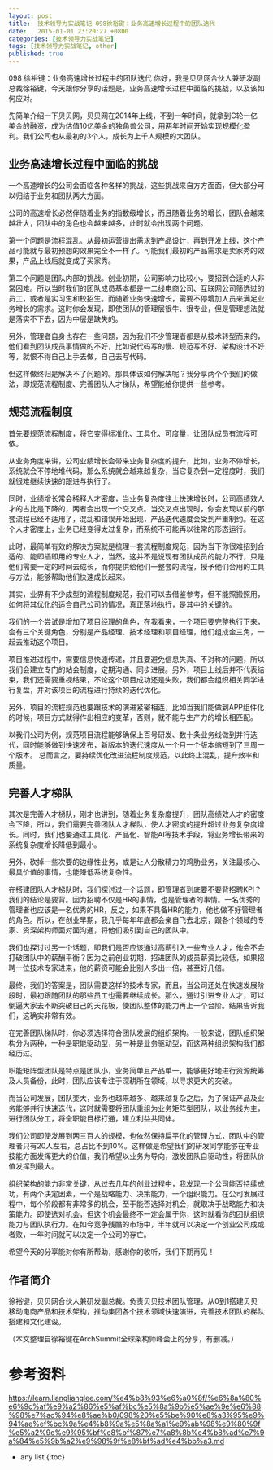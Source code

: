 ```yaml
---
layout: post
title:  技术领导力实战笔记-098徐裕键：业务高速增长过程中的团队迭代
date:   2015-01-01 23:20:27 +0800
categories: [技术领导力实战笔记]
tags: [技术领导力实战笔记, other]
published: true
---
```




098 徐裕键：业务高速增长过程中的团队迭代
你好，我是贝贝网合伙人兼研发副总裁徐裕键，今天跟你分享的话题是，业务高速增长过程中面临的挑战，以及该如何应对。

先简单介绍一下贝贝网，贝贝网在2014年上线，不到一年时间，就拿到C轮一亿美金的融资，成为估值10亿美金的独角兽公司，用两年时间开始实现规模化盈利。我们公司也从最初的3个人，成长为上千人规模的大团队。

## 业务高速增长过程中面临的挑战

一个高速增长的公司会面临各种各样的挑战，这些挑战来自方方面面，但大部分可以归结于业务和团队两大方面。

公司的高速增长必然伴随着业务的指数级增长，而且随着业务的增长，团队会越来越壮大，团队中的角色也会越来越多，此时就会出现两个问题。

第一个问题是流程混乱。从最初运营提出需求到产品设计，再到开发上线，这个产品可能就与最初预想的效果完全不一样了。可能我们最初的产品需求是卖家秀的效果，产品上线后就变成了买家秀。

第二个问题是团队内部的挑战。创业初期，公司影响力比较小，要招到合适的人非常困难。所以当时我们的团队成员基本都是一二线电商公司、互联网公司筛选过的员工，或者是实习生和校招生。而随着业务快速增长，需要不停增加人员来满足业务增长的需求。这时你会发现，即使团队的管理层很牛、很专业，但是管理想法就是落实不下去，因为中层是缺失的。

另外，管理者自身也存在一些问题，因为我们不少管理者都是从技术转型而来的，他们看到团队成员事情做的不好，比如说代码写的慢、规范写不好、架构设计不好等，就恨不得自己上手去做，自己去写代码。

但这样做终归是解决不了问题的。那具体该如何解决呢？我分享两个个我们的做法，即规范流程制度、完善团队人才梯队，希望能给你提供一些参考。

## 规范流程制度

首先要规范流程制度，将它变得标准化、工具化、可度量，让团队成员有流程可依。

从业务角度来讲，公司业绩增长会带来业务复杂度的提升，比如，业务不停增长，系统就会不停地堆代码，那么系统就会越来越复杂，当它复杂到一定程度时，我们就很难继续快速的跟进与执行了。

同时，业绩增长常会稀释人才密度，当业务复杂度往上快速增长时，公司高绩效人才的占比是下降的，两者会出现一个交叉点。当交叉点出现时，你会发现以前的那套流程已经不适用了，混乱和错误开始出现，产品迭代速度会受到严重制约。在这个人才密度上，业务已经变得太过复杂，而系统不可能再以往常的形态运行。

此时，最简单有效的解决方案就是梳理一套流程制度规范，因为当下你很难招到合适的、能即插即用的专业人才，当然，这并不是说现有团队成员的能力不行，只是他们需要一定的时间去成长，而你提供给他们一整套的流程，授予他们合用的工具与方法，能够帮助他们快速成长起来。

其实，业界有不少成型的流程制度规范，我们可以去借鉴参考，但不能照搬照用，如何将其优化的适合自己公司的情况，真正落地执行，是其中的关键的。

我们的一个尝试是增加了项目经理的角色，在我看来，一个项目要完整执行下来，会有三个关键角色，分别是产品经理、技术经理和项目经理，他们组成金三角，一起去推动这个项目。

项目推进过程中，需要信息快速传递，并且要避免信息失真、不对称的问题，所以我们会建立专门的站会制度，定期沟通、同步进展。另外，项目上线后并不代表结束，我们还需要重视结果，不论这个项目成功还是失败，我们都会组织相关同学进行复盘，并对该项目的流程进行持续的迭代优化。

另外，项目的流程规范也要跟技术的演进紧密相连，比如当我们能做到APP组件化的时候，项目方式就得作出相应的变革，否则，就不能与生产力的增长相匹配。

以我们公司为例，规范项目流程能够确保上百号研发、数十条业务线做到并行迭代，同时能够做到快速发布，新版本的迭代速度从一个月一个版本缩短到了三周一个版本。 总而言之，要持续优化改进流程制度规范，以此终止混乱，提升效率和质量。

## 完善人才梯队

其次是完善人才梯队，刚才也讲到，随着业务复杂度提升，团队高绩效人才的密度会下降，所以，我们需要完善团队人才梯队，使人才密度的提升超过业务复杂度增长。同时，我们也要通过工具化、产品化、智能AI等技术手段，将业务增长带来的系统复杂度增长降低到最小。

另外，砍掉一些次要的边缘性业务，或是让人分散精力的鸡肋业务，关注最核心、最具价值的事情，也能降低系统复杂性。

在搭建团队人才梯队时，我们探讨过一个话题，即管理者到底要不要背招聘KPI？我们的结论是要背。因为招聘不仅是HR的事情，也是管理者的事情。一名优秀的管理者也应该是一名优秀的HR，反之，如果不具备HR的能力，他也做不好管理者的角色。所以，在创业早期，我几乎每年年底都会亲自飞去北京，跟各个领域的专家、资深架构师面对面沟通，将他们吸引到自己的团队中。

我们也探讨过另一个话题，即我们是否应该通过高薪引入一些专业人才，他会不会打破团队中的薪酬平衡？因为之前创业初期，招进团队的成员薪资比较低，如果招聘一位技术专家进来，他的薪资可能会比别人多出一倍，甚至好几倍。

最终，我们的答案是，团队需要这样的技术专家，而且，当公司还处在快速发展阶段时，最初跟随团队的那些员工也需要继续成长。那么，通过引进专业人才，可以倒逼大家去不断突破自己的天花板，使团队整体的能力再上一个台阶。结果告诉我们，这确实非常有效。

在完善团队梯队时，你必须选择符合团队发展的组织架构。一般来说，团队组织架构分为两种，一种是职能驱动型，另一种是业务驱动型，而这两种组织架构我们都经历过。

职能矩阵型团队是特点是团队小，业务简单且产品单一，能够更好地进行资源统筹及人员备份，此时，团队应该专注于深耕所在领域，以寻求更大的突破。

而当公司发展，团队变大，业务也越来越多、越来越复杂之后，为了保证产品及业务能够并行快速迭代，这时就需要将团队重组为业务矩阵型团队，以业务线为主，进行团队分工，将全职能目标打通，建立利益共同体。

我们公司即使发展到两三百人的规模，也依然保持扁平化的管理方式，团队中的管理者只有20人左右，总占比不到10%。这样做是希望我们的研发同学能够在专业技能方面发挥更大的价值，我们希望以业务为导向，激发团队自驱动性，将团队价值发挥到最大。

组织架构的能力非常关键，从过去几年的创业过程中，我发现一个公司能否持续成功，有两个决定因素，一个是战略能力、决策能力，一个组织能力。在公司发展过程中，每个阶段都有非常多的机会，至于能否选择对机会，就取决于战略能力和决策能力。即使选对机会，但这个机会最终不一定会属于你，这时就看你的团队组织能力与团队执行力。在如今竞争残酷的市场中，半年就可以决定一个创业公司成或者败，一年时间就可以决定一个公司的存亡。

希望今天的分享能对你有所帮助，感谢你的收听，我们下期再见！

## 作者简介

徐裕键，贝贝网合伙人兼研发副总裁。负责贝贝技术团队管理，从0到1搭建贝贝移动电商产品和技术架构，推动集团各个技术领域快速演进，完善技术团队的梯队搭建和文化建设。

（本文整理自徐裕键在ArchSummit全球架构师峰会上的分享，有删减。）




# 参考资料

https://learn.lianglianglee.com/%e4%b8%93%e6%a0%8f/%e6%8a%80%e6%9c%af%e9%a2%86%e5%af%bc%e5%8a%9b%e5%ae%9e%e6%88%98%e7%ac%94%e8%ae%b0/098%20%e5%be%90%e8%a3%95%e9%94%ae%ef%bc%9a%e4%b8%9a%e5%8a%a1%e9%ab%98%e9%80%9f%e5%a2%9e%e9%95%bf%e8%bf%87%e7%a8%8b%e4%b8%ad%e7%9a%84%e5%9b%a2%e9%98%9f%e8%bf%ad%e4%bb%a3.md

* any list
{:toc}
